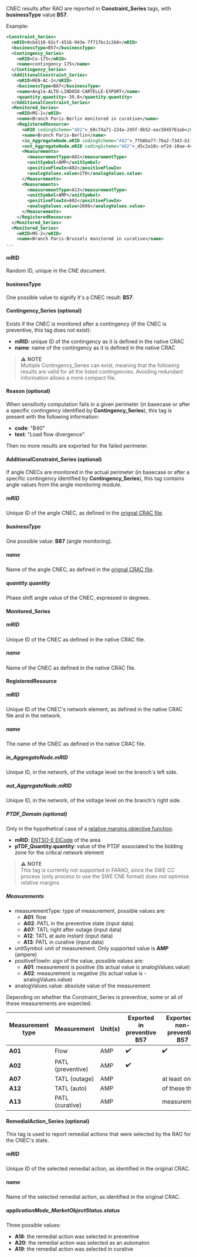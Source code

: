 CNEC results after RAO are reported in **Constraint_Series** tags, with **businessType** value **B57**.  

Example:

~~~xml
<Constraint_Series>
  <mRID>0cb4110-02cf-4516-943e-7f717bc1c2b8</mRID>
  <businessType>B57</businessType>
  <Contingency_Series>
    <mRID>Co-175</mRID>
    <name>contingency 175</name>
  </Contingency_Series>
  <AdditionalConstraint_Series>
    <mRID>REN-AC-2</mRID>
    <businessType>B87</businessType>
    <name>Angle-ALTO-LINDOSO-CARTELLE-EXPORT</name>
    <quantity.quantity>-39.8</quantity.quantity>
  </AdditionalConstraint_Series>
  <Monitored_Series>
    <mRID>MS-1</mRID>
    <name>Branch Paris-Berlin monitored in curative</name>
    <RegisteredResource>
      <mRID codingScheme="A02">_68c74a71-224a-245f-0b52-eac5045761eb</mRID>
      <name>Branch Paris-Berlin</name>
      <in_AggregateNode.mRID codingScheme="A02">_7fb8ba77-76a2-7343-b1f9-10d8fb9bdae1</in_AggregateNode.mRID>
      <out_AggregateNode.mRID codingScheme="A02">_d5c2a18c-ef2d-10ae-4419-c832c53860b1</out_AggregateNode.mRID>
      <Measurements>
        <measurementType>A01</measurementType>
        <unitSymbol>AMP</unitSymbol>
        <positiveFlowIn>A02</positiveFlowIn>
        <analogValues.value>270</analogValues.value>
      </Measurements>
      <Measurements>
        <measurementType>A13</measurementType>
        <unitSymbol>AMP</unitSymbol>
        <positiveFlowIn>A02</positiveFlowIn>
        <analogValues.value>2606</analogValues.value>
      </Measurements>
    </RegisteredResource>
  </Monitored_Series>
  <Monitored_Series>
    <mRID>MS-2</mRID>
    <name>Branch Paris-Brussels monitored in curative</name>
...
~~~

#### mRID

Random ID, unique in the CNE document.

#### businessType

One possible value to signify it's a CNEC result: **B57**.

#### Contingency_Series (optional)

Exists if the CNEC is monitored after a contingency (if the CNEC is preventive, this tag does not exist): 
- **mRID**: unique ID of the contingency as it is defined in the native CRAC
- **name**: name of the contingency as it is defined in the native CRAC
> ⚠️  **NOTE**  
> Multiple Contingency_Series can exist, meaning that the following results are valid for all the listed contingencies. 
> Avoiding redundant information allows a more compact file.

#### Reason (optional)

When sensitivity computation fails in a given perimeter (in basecase or after a specific contingency identified by 
**Contingency_Series**), this tag is present with the following information:
- **code**: "B40"
- **text**: "Load flow divergence"  

Then no more results are exported for the failed perimeter.  
 
#### AdditionalConstraint_Series (optional)

If angle CNECs are monitored in the actual perimeter (in basecase or after a specific contingency identified by
**Contingency_Series**), this tag contains angle values from the angle monitoring module.

##### mRID

Unique ID of the angle CNEC, as defined in the [orignal CRAC file](/input-data/crac/cim.md#angle-cnecs).  

##### businessType

One possible value: **B87** (angle monitoring).

##### name

Name of the angle CNEC, as defined in the [orignal CRAC file](/input-data/crac/cim.md#angle-cnecs).  

##### quantity.quantity

Phase shift angle value of the CNEC, expressed in degrees.

#### Monitored_Series

##### mRID

Unique ID of the CNEC as defined in the native CRAC file.

##### name

Name of the CNEC as defined in the native CRAC file.

#### RegisteredResource

##### mRID

Unique ID of the CNEC's network element, as defined in the native CRAC file and in the network.

##### name

The name of the CNEC as defined in the native CRAC file.

##### in_AggregateNode.mRID

Unique ID, in the network, of the voltage level on the branch's left side.

##### out_AggregateNode.mRID

Unique ID, in the network, of the voltage level on the branch's right side.

##### PTDF_Domain (optional)

Only in the hypothetical case of a [relative margins objective function](/parameters/parameters.md#type).  
- **mRID**: [ENTSO-E EICode](https://www.entsoe.eu/data/energy-identification-codes-eic/) of the area
- **pTDF_Quantity.quantity**: value of the PTDF associated to the bidding zone for the critical network element  
> ⚠️  **NOTE**  
> This tag is currently not supported in FARAO, since the SWE CC process (only process to use the SWE CNE format) 
> does not optimise relative margins

##### Measurements
- measurementType: type of measurement, possible values are:
  - **A01**: flow
  - **A02**: PATL in the preventive state (input data)
  - **A07**: TATL right after outage (input data)
  - **A12**: TATL at auto instant (input data)
  - **A13**: PATL in curative (input data)
- unitSymbol: unit of measurement. Only supported value is **AMP** (ampere)
- positiveFlowIn: sign of the value, possible values are:
  - **A01**: measurement is positive (its actual value is analogValues.value)
  - **A02**: measurement is negative (its actual value is -analogValues.value)
- analogValues.value: absolute value of the measurement

Depending on whether the Constraint_Series is preventive, some or all of these measurements are expected:

| Measurement type | Measurement       | Unit(s) | Exported in preventive B57 | Exported in non-preventive B57 |
|------------------|-------------------|---------|----------------------------|--------------------------------|
| **A01**          | Flow              | AMP     | ✔️                         | ✔️                             |
| **A02**          | PATL (preventive) | AMP     | ✔️                         |                                |
| **A07**          | TATL (outage)     | AMP     | ️                          | at least one                   |
| **A12**          | TATL (auto)       | AMP     | ️                          | of these three                 |
| **A13**          | PATL (curative)   | AMP     | ️                          | measurements️                  |


#### RemedialAction_Series (optional)

This tag is used to report remedial actions that were selected by the RAO for the CNEC's state.

##### mRID

Unique ID of the selected remedial action, as identified in the original CRAC.

##### name

Name of the selected remedial action, as identified in the original CRAC.

##### applicationMode_MarketObjectStatus.status

Three possible values:
- **A18**: the remedial action was selected in preventive
- **A20**: the remedial action was selected as an automaton
- **A19**: the remedial action was selected in curative
